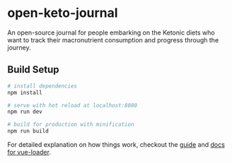 # open-keto-journal

An open-source journal for people embarking on the Ketonic diets who want to track their macronutrient consumption and progress through the journey.

## Build Setup

``` bash
# install dependencies
npm install

# serve with hot reload at localhost:8080
npm run dev

# build for production with minification
npm run build
```

For detailed explanation on how things work, checkout the [guide](http://vuejs-templates.github.io/webpack/) and [docs for vue-loader](http://vuejs.github.io/vue-loader).
